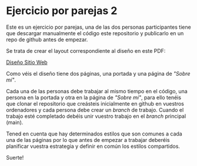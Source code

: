 # Ejercicio por parejas 2

Este es un ejercicio por parejas, una de las dos personas participantes tiene que descargar manualmente el código este repositorio y publicarlo en un repo de github antes de empezar.

Se trata de crear el layout correspondiente al diseño en este PDF:

[Diseño Sitio Web](./ejercicio-flexbox.pdf)

Como véis el diseño tiene dos páginas, una portada y una página de _"Sobre mí"_.

Cada una de las personas debe trabajar al mismo tiempo en el código, una persona en la portada y otra en la página de _"Sobre mí"_, para ello tenéis que clonar el repositorio que creásteis inicialmente en github en vuestros ordenadores y cada persona debe crear un _branch_ de trabajo. Cuando el trabajo esté completado debéis unir vuestro trabajo en el _branch_ principal (main).

Tened en cuenta que hay determinados estilos que son comunes a cada una de las páginas por lo que antes de empezar a trabajar deberéis planificar vuestra estrategia y definir en común los estilos compartidos.

Suerte!
